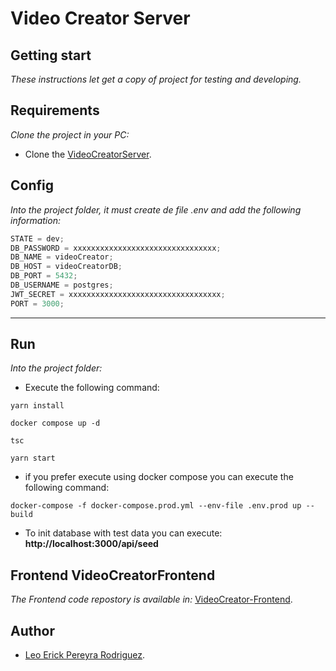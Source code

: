 # Video Creator Server

## Getting start

_These instructions let get a copy of project for testing and developing._

## Requirements

_Clone the project in your PC:_

- Clone the [VideoCreatorServer](https://github.com/leoerickp/VideoCreatorServer.git).

## Config

_Into the project folder, it must create de file .env and add the following information:_

```javascript
STATE = dev;
DB_PASSWORD = xxxxxxxxxxxxxxxxxxxxxxxxxxxxxxxx;
DB_NAME = videoCreator;
DB_HOST = videoCreatorDB;
DB_PORT = 5432;
DB_USERNAME = postgres;
JWT_SECRET = xxxxxxxxxxxxxxxxxxxxxxxxxxxxxxxxxx;
PORT = 3000;
```

---

## Run

_Into the project folder:_

- Execute the following command:

```console
yarn install
```

```console
docker compose up -d
```

```console
tsc
```

```console
yarn start
```

- if you prefer execute using docker compose you can execute the following command:

```console
docker-compose -f docker-compose.prod.yml --env-file .env.prod up --build
```

- To init database with test data you can execute:
  **http://localhost:3000/api/seed**

## Frontend VideoCreatorFrontend

_The Frontend code repostory is available in:_ [VideoCreator-Frontend](https://github.com/leoerickp/VideoCreatorFrontend.git).

## Author

- [Leo Erick Pereyra Rodriguez](https://leoerickp.cf/).
